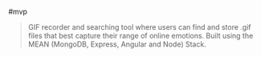 #mvp
>GIF recorder and searching tool where users can find and store .gif files that best capture their range of online emotions.
>Built using the MEAN (MongoDB, Express, Angular and Node) Stack.
